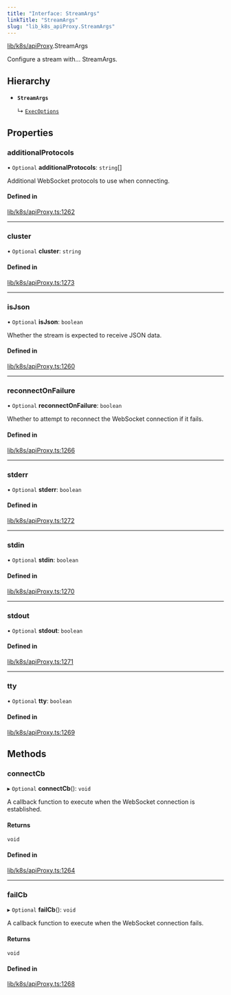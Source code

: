 ```yaml
---
title: "Interface: StreamArgs"
linkTitle: "StreamArgs"
slug: "lib_k8s_apiProxy.StreamArgs"
---
```


[lib/k8s/apiProxy](../modules/lib_k8s_apiProxy.md).StreamArgs

Configure a stream with... StreamArgs.

## Hierarchy

- **`StreamArgs`**

  ↳ [`ExecOptions`](lib_k8s_pod.ExecOptions.md)

## Properties

### additionalProtocols

• `Optional` **additionalProtocols**: `string`[]

Additional WebSocket protocols to use when connecting.

#### Defined in

[lib/k8s/apiProxy.ts:1262](https://github.com/headlamp-k8s/headlamp/blob/e3b4c5c7/frontend/src/lib/k8s/apiProxy.ts#L1262)

___

### cluster

• `Optional` **cluster**: `string`

#### Defined in

[lib/k8s/apiProxy.ts:1273](https://github.com/headlamp-k8s/headlamp/blob/e3b4c5c7/frontend/src/lib/k8s/apiProxy.ts#L1273)

___

### isJson

• `Optional` **isJson**: `boolean`

Whether the stream is expected to receive JSON data.

#### Defined in

[lib/k8s/apiProxy.ts:1260](https://github.com/headlamp-k8s/headlamp/blob/e3b4c5c7/frontend/src/lib/k8s/apiProxy.ts#L1260)

___

### reconnectOnFailure

• `Optional` **reconnectOnFailure**: `boolean`

Whether to attempt to reconnect the WebSocket connection if it fails.

#### Defined in

[lib/k8s/apiProxy.ts:1266](https://github.com/headlamp-k8s/headlamp/blob/e3b4c5c7/frontend/src/lib/k8s/apiProxy.ts#L1266)

___

### stderr

• `Optional` **stderr**: `boolean`

#### Defined in

[lib/k8s/apiProxy.ts:1272](https://github.com/headlamp-k8s/headlamp/blob/e3b4c5c7/frontend/src/lib/k8s/apiProxy.ts#L1272)

___

### stdin

• `Optional` **stdin**: `boolean`

#### Defined in

[lib/k8s/apiProxy.ts:1270](https://github.com/headlamp-k8s/headlamp/blob/e3b4c5c7/frontend/src/lib/k8s/apiProxy.ts#L1270)

___

### stdout

• `Optional` **stdout**: `boolean`

#### Defined in

[lib/k8s/apiProxy.ts:1271](https://github.com/headlamp-k8s/headlamp/blob/e3b4c5c7/frontend/src/lib/k8s/apiProxy.ts#L1271)

___

### tty

• `Optional` **tty**: `boolean`

#### Defined in

[lib/k8s/apiProxy.ts:1269](https://github.com/headlamp-k8s/headlamp/blob/e3b4c5c7/frontend/src/lib/k8s/apiProxy.ts#L1269)

## Methods

### connectCb

▸ `Optional` **connectCb**(): `void`

A callback function to execute when the WebSocket connection is established.

#### Returns

`void`

#### Defined in

[lib/k8s/apiProxy.ts:1264](https://github.com/headlamp-k8s/headlamp/blob/e3b4c5c7/frontend/src/lib/k8s/apiProxy.ts#L1264)

___

### failCb

▸ `Optional` **failCb**(): `void`

A callback function to execute when the WebSocket connection fails.

#### Returns

`void`

#### Defined in

[lib/k8s/apiProxy.ts:1268](https://github.com/headlamp-k8s/headlamp/blob/e3b4c5c7/frontend/src/lib/k8s/apiProxy.ts#L1268)
